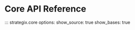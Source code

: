# Core API Reference

::: strategix.core
    options:
      show_source: true
      show_bases: true
